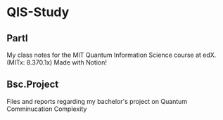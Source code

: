 # QIS-Study
## PartI
My class notes for the MIT Quantum Information Science course at edX. (MITx: 8.370.1x)
Made with Notion!

## Bsc.Project
Files and reports regarding my bachelor's project on Quantum Comminucation Complexity